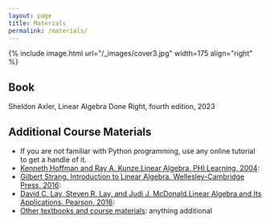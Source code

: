 ```yaml
---
layout: page
title: Materials
permalink: /materials/
---
```


{% include image.html url="/_images/cover3.jpg" width=175 align="right" %}

## Book

Sheldon Axler, Linear Algebra Done Right, fourth edition, 2023


## Additional Course Materials

* If you are not familiar with Python programming, use any online tutorial to get a handle of it.
* [Kenneth Hoffman and Ray A. Kunze.Linear Algebra. PHI Learning, 2004](): 
* [Gilbert Strang. Introduction to Linear Algebra. Wellesley-Cambridge Press, 2016](): 
* [David C. Lay, Steven R. Lay, and Judi J. McDonald.Linear Algebra and Its Applications. Pearson, 2016](): 
* [Other textbooks and course materials](): anything additional

